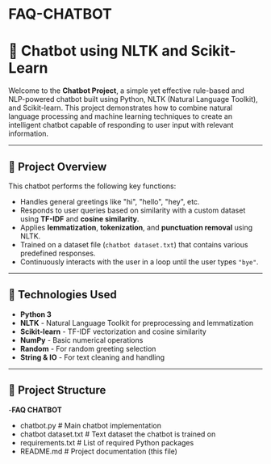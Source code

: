 # FAQ-CHATBOT
# 🧠 Chatbot using NLTK and Scikit-Learn

Welcome to the **Chatbot Project**, a simple yet effective rule-based and NLP-powered chatbot built using Python, NLTK (Natural Language Toolkit), and Scikit-learn. This project demonstrates how to combine natural language processing and machine learning techniques to create an intelligent chatbot capable of responding to user input with relevant information.

---

## 📌 Project Overview

This chatbot performs the following key functions:

- Handles general greetings like "hi", "hello", "hey", etc.
- Responds to user queries based on similarity with a custom dataset using **TF-IDF** and **cosine similarity**.
- Applies **lemmatization**, **tokenization**, and **punctuation removal** using NLTK.
- Trained on a dataset file (`chatbot dataset.txt`) that contains various predefined responses.
- Continuously interacts with the user in a loop until the user types `"bye"`.

---

## 🧰 Technologies Used

- **Python 3**
- **NLTK** - Natural Language Toolkit for preprocessing and lemmatization
- **Scikit-learn** - TF-IDF vectorization and cosine similarity
- **NumPy** - Basic numerical operations
- **Random** - For random greeting selection
- **String & IO** - For text cleaning and handling

---

## 📂 Project Structure
-**FAQ CHATBOT**

- chatbot.py # Main chatbot implementation
- chatbot dataset.txt # Text dataset the chatbot is trained on
- requirements.txt # List of required Python packages
- README.md # Project documentation (this file)
